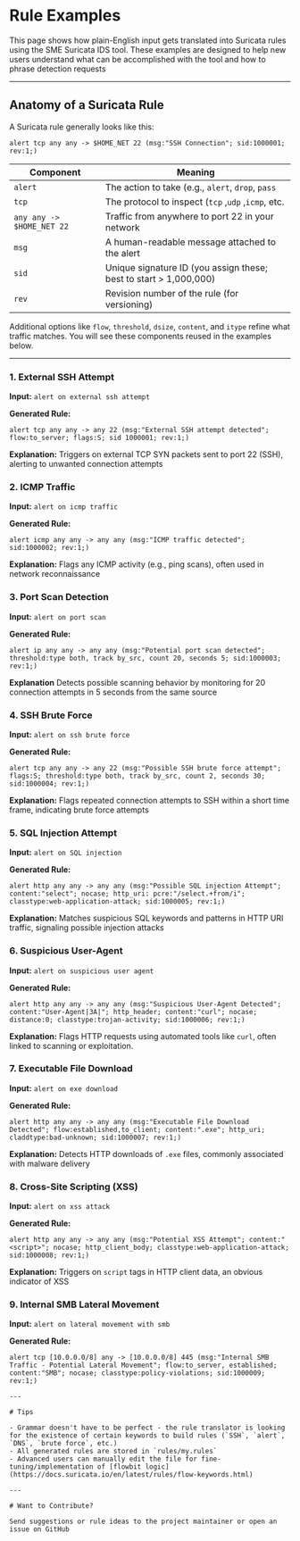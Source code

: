 
# Rule Examples

This page shows how plain-English input gets translated into Suricata rules using the SME Suricata IDS tool. These examples are designed to help new users understand what can be accomplished with the tool and how to phrase detection requests

---

## Anatomy of a Suricata Rule

A Suricata rule generally looks like this:

```suricata
alert tcp any any -> $HOME_NET 22 (msg:"SSH Connection"; sid:1000001; rev:1;)
```

| Component			| Meaning								|
|-------------------------------|-----------------------------------------------------------------------|
| `alert`			| The action to take (e.g., `alert`, `drop`, `pass`			|
| `tcp`				| The protocol to inspect (`tcp` ,`udp` ,`icmp`, etc.			|
| `any any -> $HOME_NET 22`	| Traffic from anywhere to port 22 in your network			|
| `msg`				| A human-readable message attached to the alert			|
| `sid`				| Unique signature ID (you assign these; best to start > 1,000,000)	|
| `rev`				| Revision number of the rule (for versioning)				|

Additional options like `flow`, `threshold`, `dsize`, `content`, and `itype` refine what traffic matches.
You will see these components reused in the examples below.

---
### 1. External SSH Attempt

**Input:**
`alert on external ssh attempt`

**Generated Rule:**
```suricata
alert tcp any any -> any 22 (msg:"External SSH attempt detected"; flow:to_server; flags:S; sid 1000001; rev:1;)
```

**Explanation:**
Triggers on external TCP SYN packets sent to port 22 (SSH), alerting to unwanted connection attempts

### 2. ICMP Traffic

**Input:**
`alert on icmp traffic`

**Generated Rule:**
```suricata
alert icmp any any -> any any (msg:"ICMP traffic detected"; sid:1000002; rev:1;)
```

**Explanation:**
Flags any ICMP activity (e.g., ping scans), often used in network reconnaissance

### 3. Port Scan Detection

**Input:**
`alert on port scan`

**Generated Rule:**
```suricata
alert ip any any -> any any (msg:"Potential port scan detected"; threshold:type both, track by_src, count 20, seconds 5; sid:1000003; rev:1;)
```

**Explanation**
Detects possible scanning behavior by monitoring for 20 connection attempts in 5 seconds from the same source

### 4. SSH Brute Force

**Input:**
`alert on ssh brute force`

**Generated Rule:**
```suricata
alert tcp any any -> any 22 (msg:"Possible SSH brute force attempt"; flags:S; threshold:type both, track by_src, count 2, seconds 30; sid:1000004; rev:1;)
```

**Explanation:**
Flags repeated connection attempts to SSH within a short time frame, indicating brute force attempts

### 5. SQL Injection Attempt

**Input:**
`alert on SQL injection`

**Generated Rule:**
```suricata
alert http any any -> any any (msg:"Possible SQL injection Attempt"; content:"select"; nocase; http_uri: pcre:"/select.+from/i"; classtype:web-application-attack; sid:1000005; rev:1;)
```

**Explanation:**
Matches suspicious SQL keywords and patterns in HTTP URI traffic, signaling possible injection attacks

### 6. Suspicious User-Agent

**Input:**
`alert on suspicious user agent`

**Generated Rule:**
```suricata
alert http any any -> any any (msg:"Suspicious User-Agent Detected"; content:"User-Agent|3A|"; http_header; content:"curl"; nocase; distance:0; classtype:trojan-activity; sid:1000006; rev:1;)
```

**Explanation:**
Flags HTTP requests using automated tools like `curl`, often linked to scanning or exploitation.

### 7. Executable File Download

**Input:**
`alert on exe download`

**Generated Rule:**
```suricata
alert http any any -> any any (msg:"Executable File Download Detected"; flow:established,to_client; content:".exe"; http_uri; claddtype:bad-unknown; sid:1000007; rev:1;)
```

**Explanation:**
Detects HTTP downloads of `.exe` files, commonly associated with malware delivery

### 8. Cross-Site Scripting (XSS)

**Input:**
`alert on xss attack`

**Generated Rule:**
```suricata
alert http any any -> any any (msg:"Potential XSS Attempt"; content:"<script>"; nocase; http_client_body; classtype:web-application-attack; sid:1000008; rev:1;)
```

**Explanation:**
Triggers on `script` tags in HTTP client data, an obvious indicator of XSS

### 9. Internal SMB Lateral Movement

**Input:**
`alert on lateral movement with smb`

**Generated Rule:**
```suricata
alert tcp [10.0.0.0/8] any -> [10.0.0.0/8] 445 (msg:"Internal SMB Traffic - Potential Lateral Movement"; flow:to_server, established; content:"SMB"; nocase; classtype:policy-violations; sid:1000009; rev:1;)

---

# Tips

- Grammar doesn't have to be perfect - the rule translator is looking for the existence of certain keywords to build rules (`SSH`, `alert`, `DNS`, `brute force`, etc.)
- All generated rules are stored in `rules/my.rules`
- Advanced users can manually edit the file for fine-tuning/implementation of [flowbit logic](https://docs.suricata.io/en/latest/rules/flow-keywords.html)

---

# Want to Contribute?

Send suggestions or rule ideas to the project maintainer or open an issue on GitHub

